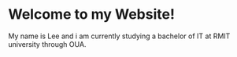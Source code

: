 # Welcome to my Website!

My name is Lee and i am currently studying a bachelor of IT at RMIT university through OUA.
